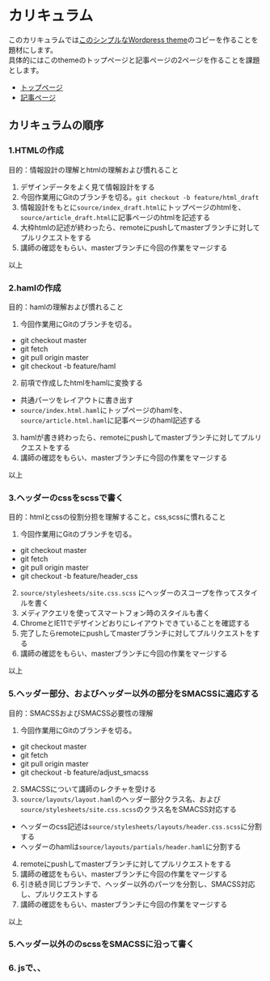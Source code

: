 # カリキュラム

このカリキュラムでは<a href="http://themes.elmastudio.de/tatami/">このシンプルなWordpress theme</a>のコピーを作ることを題材にします。<br>
具体的にはこのthemeのトップページと記事ページの2ページを作ることを課題とします。

- <a href="http://themes.elmastudio.de/tatami/" target="_blank">トップページ</a>
- <a href="http://themes.elmastudio.de/tatami/2012/12/12/tatami-premium-wordpress-theme/" target="_blank">記事ページ</a>

## カリキュラムの順序

### 1.HTMLの作成

目的：情報設計の理解とhtmlの理解および慣れること

1. デザインデータをよく見て情報設計をする
2. 今回作業用にGitのブランチを切る。`git checkout -b feature/html_draft`
3. 情報設計をもとに`source/index_draft.html`にトップページのhtmlを、 `source/article_draft.html`に記事ページのhtmlを記述する
4. 大枠htmlの記述が終わったら、remoteにpushしてmasterブランチに対してプルリクエストをする
5. 講師の確認をもらい、masterブランチに今回の作業をマージする

以上

### 2.hamlの作成

目的：hamlの理解および慣れること

1. 今回作業用にGitのブランチを切る。
 - git checkout master
 - git fetch
 - git pull origin master
 - git checkout -b feature/haml
2. 前項で作成したhtmlをhamlに変換する
 - 共通パーツをレイアウトに書き出す
 - `source/index.html.haml`にトップページのhamlを、 `source/article.html.haml`に記事ページのhaml記述する
3. hamlが書き終わったら、remoteにpushしてmasterブランチに対してプルリクエストをする
4. 講師の確認をもらい、masterブランチに今回の作業をマージする

以上

### 3.ヘッダーのcssをscssで書く

目的：htmlとcssの役割分担を理解すること。css,scssに慣れること

1. 今回作業用にGitのブランチを切る。
 - git checkout master
 - git fetch
 - git pull origin master
 - git checkout -b feature/header_css
2. `source/stylesheets/site.css.scss` にヘッダーのスコープを作ってスタイルを書く
3. メディアクエリを使ってスマートフォン時のスタイルも書く
4. ChromeとIE11でデザインどおりにレイアウトできていることを確認する
5. 完了したらremoteにpushしてmasterブランチに対してプルリクエストをする
6. 講師の確認をもらい、masterブランチに今回の作業をマージする

以上

### 5.ヘッダー部分、およびヘッダー以外の部分をSMACSSに適応する

目的：SMACSSおよびSMACSS必要性の理解

1. 今回作業用にGitのブランチを切る。
 - git checkout master
 - git fetch
 - git pull origin master
 - git checkout -b feature/adjust_smacss
2. SMACSSについて講師のレクチャを受ける
3. `source/layouts/layout.haml`のヘッダー部分クラス名、および`source/stylesheets/site.css.scss`のクラス名をSMACSS対応する
 - ヘッダーのcss記述は`source/stylesheets/layouts/header.css.scss`に分割する
 - ヘッダーのhamlは`source/layouts/partials/header.haml`に分割する
4. remoteにpushしてmasterブランチに対してプルリクエストをする
5. 講師の確認をもらい、masterブランチに今回の作業をマージする
6. 引き続き同じブランチで、ヘッダー以外のパーツを分割し、SMACSS対応し、プルリクエストする
7. 講師の確認をもらい、masterブランチに今回の作業をマージする

以上

### 5.ヘッダー以外ののscssをSMACSSに沿って書く

### 6. jsで、、








